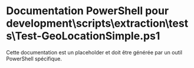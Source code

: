 # Documentation PowerShell pour development\scripts\extraction\tests\Test-GeoLocationSimple.ps1

Cette documentation est un placeholder et doit être générée par un outil PowerShell spécifique.
